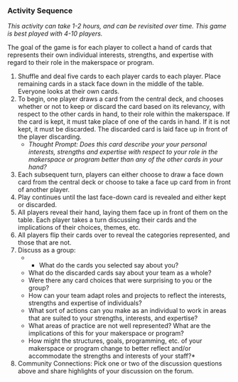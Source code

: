 ### Activity Sequence
*This activity can take 1-2 hours, and can be revisited over time. This game is best played with 4-10 players.*

The goal of the game is for each player to collect a hand of cards that represents their own individual interests, strengths, and expertise with regard to their role in the makerspace or program. 
1. Shuffle and deal five cards to each player cards to each player.  Place remaining cards in a stack face down in the middle of the table. Everyone looks at their own cards.
2. To begin, one player draws a card from the central deck, and chooses whether or not to keep or discard the card based on its relevancy, with respect to the other cards in hand, to their role within the makerspace. If the card is kept, it must take place of one of the cards in hand. If it is not kept, it must be discarded.  The discarded card is laid face up in front of the player discarding.
   * *Thought Prompt: Does this card describe your your personal interests, strengths and expertise with respect to your role in the makerspace or program better than any of the other cards in your hand?* 
3. Each subsequent turn, players can either choose to draw a face down card from the central deck or choose to take a face up card from in front of another player. 
4. Play continues until the last face-down card is revealed and either kept or discarded.
5. All players reveal their hand, laying them face up in front of them on the table. Each player takes a turn discussing their cards and the implications of their choices, themes, etc.
6. All players flip their cards over to reveal the categories represented, and those that are not.
7. Discuss as a group:
   * * What do the cards you selected say about you?
   * What do the discarded cards say about your team as a whole?
   * Were there any card choices that were surprising to you or the group?
   * How can your team adapt roles and projects to reflect the interests, strengths and expertise of individuals?
   * What sort of actions can you make as an individual to work in areas that are suited to your strengths, interests, and expertise?
   * What areas of practice are not well represented? What are the implications of this for your makerspace or program? 
   * How might the structures, goals, programming, etc. of your makerspace or program change to better reflect and/or accommodate the strengths and interests of your staff?*
8. Community Connections: Pick one or two of the discussion questions above and share highlights of your discussion on the forum.

